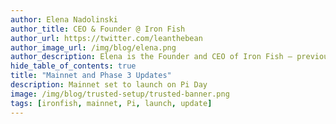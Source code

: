 ```yaml
---
author: Elena Nadolinski
author_title: CEO & Founder @ Iron Fish
author_url: https://twitter.com/leanthebean
author_image_url: /img/blog/elena.png
author_description: Elena is the Founder and CEO of Iron Fish — previously worked at Airbnb, Tilt, and Microsoft. Fell down the cryptocurrency rabbit hole in 2017. Really didn't want her insurance to know she eats pizza.
hide_table_of_contents: true
title: "Mainnet and Phase 3 Updates"
description: Mainnet set to launch on Pi Day
image: /img/blog/trusted-setup/trusted-banner.png
tags: [ironfish, mainnet, Pi, launch, update]
---
```

